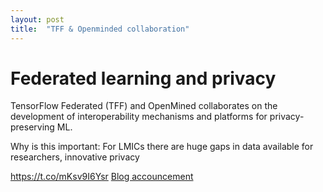 ```yaml
---
layout: post
title:  "TFF & Openminded collaboration"
---
```


# Federated learning and privacy

TensorFlow Federated (TFF) and OpenMined collaborates on the development of interoperability mechanisms and platforms for privacy-preserving ML.

Why is this important: For LMICs there are huge gaps in data available for researchers, innovative privacy  

https://t.co/mKsv9I6Ysr [Blog accouncement](https://blog.tensorflow.org/2022/09/bridging-communities-tensorflow-federated-tff-and-openmined.html?linkId=8234650)
